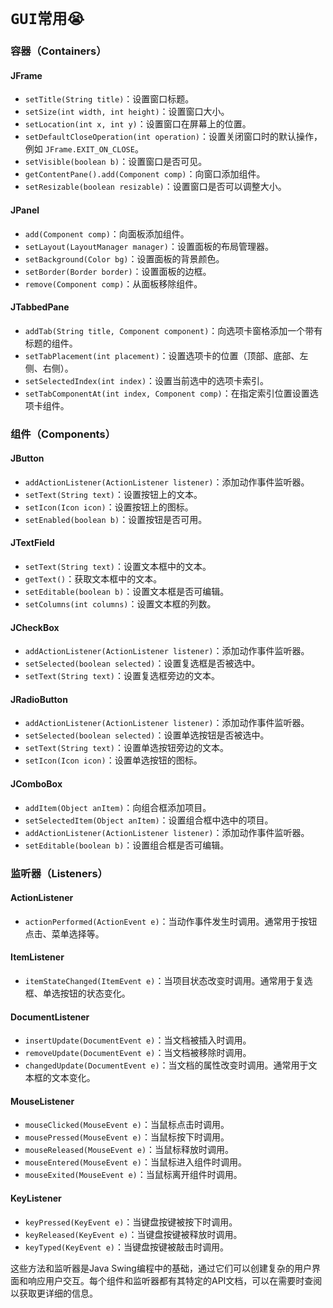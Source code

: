 # **`GUI常用😭`**

### 容器（Containers）

#### JFrame
- `setTitle(String title)`：设置窗口标题。
- `setSize(int width, int height)`：设置窗口大小。
- `setLocation(int x, int y)`：设置窗口在屏幕上的位置。
- `setDefaultCloseOperation(int operation)`：设置关闭窗口时的默认操作，例如 `JFrame.EXIT_ON_CLOSE`。
- `setVisible(boolean b)`：设置窗口是否可见。
- `getContentPane().add(Component comp)`：向窗口添加组件。
- `setResizable(boolean resizable)`：设置窗口是否可以调整大小。

#### JPanel
- `add(Component comp)`：向面板添加组件。
- `setLayout(LayoutManager manager)`：设置面板的布局管理器。
- `setBackground(Color bg)`：设置面板的背景颜色。
- `setBorder(Border border)`：设置面板的边框。
- `remove(Component comp)`：从面板移除组件。

#### JTabbedPane
- `addTab(String title, Component component)`：向选项卡窗格添加一个带有标题的组件。
- `setTabPlacement(int placement)`：设置选项卡的位置（顶部、底部、左侧、右侧）。
- `setSelectedIndex(int index)`：设置当前选中的选项卡索引。
- `setTabComponentAt(int index, Component comp)`：在指定索引位置设置选项卡组件。

### 组件（Components）

#### JButton
- `addActionListener(ActionListener listener)`：添加动作事件监听器。
- `setText(String text)`：设置按钮上的文本。
- `setIcon(Icon icon)`：设置按钮上的图标。
- `setEnabled(boolean b)`：设置按钮是否可用。

#### JTextField
- `setText(String text)`：设置文本框中的文本。
- `getText()`：获取文本框中的文本。
- `setEditable(boolean b)`：设置文本框是否可编辑。
- `setColumns(int columns)`：设置文本框的列数。

#### JCheckBox
- `addActionListener(ActionListener listener)`：添加动作事件监听器。
- `setSelected(boolean selected)`：设置复选框是否被选中。
- `setText(String text)`：设置复选框旁边的文本。

#### JRadioButton
- `addActionListener(ActionListener listener)`：添加动作事件监听器。
- `setSelected(boolean selected)`：设置单选按钮是否被选中。
- `setText(String text)`：设置单选按钮旁边的文本。
- `setIcon(Icon icon)`：设置单选按钮的图标。

#### JComboBox
- `addItem(Object anItem)`：向组合框添加项目。
- `setSelectedItem(Object anItem)`：设置组合框中选中的项目。
- `addActionListener(ActionListener listener)`：添加动作事件监听器。
- `setEditable(boolean b)`：设置组合框是否可编辑。

### 监听器（Listeners）

#### ActionListener
- `actionPerformed(ActionEvent e)`：当动作事件发生时调用。通常用于按钮点击、菜单选择等。

#### ItemListener
- `itemStateChanged(ItemEvent e)`：当项目状态改变时调用。通常用于复选框、单选按钮的状态变化。

#### DocumentListener
- `insertUpdate(DocumentEvent e)`：当文档被插入时调用。
- `removeUpdate(DocumentEvent e)`：当文档被移除时调用。
- `changedUpdate(DocumentEvent e)`：当文档的属性改变时调用。通常用于文本框的文本变化。

#### MouseListener
- `mouseClicked(MouseEvent e)`：当鼠标点击时调用。
- `mousePressed(MouseEvent e)`：当鼠标按下时调用。
- `mouseReleased(MouseEvent e)`：当鼠标释放时调用。
- `mouseEntered(MouseEvent e)`：当鼠标进入组件时调用。
- `mouseExited(MouseEvent e)`：当鼠标离开组件时调用。

#### KeyListener
- `keyPressed(KeyEvent e)`：当键盘按键被按下时调用。
- `keyReleased(KeyEvent e)`：当键盘按键被释放时调用。
- `keyTyped(KeyEvent e)`：当键盘按键被敲击时调用。

这些方法和监听器是Java Swing编程中的基础，通过它们可以创建复杂的用户界面和响应用户交互。每个组件和监听器都有其特定的API文档，可以在需要时查阅以获取更详细的信息。
